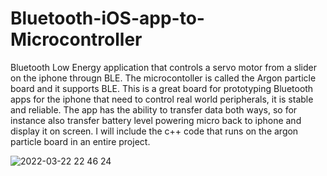 # Bluetooth-iOS-app-to-Microcontroller
Bluetooth Low Energy application that controls a servo motor from a slider on the iphone througn BLE. The microcontoller is called the Argon particle board and it supports BLE. This is a great board for prototyping Bluetooth apps for the iphone that need to control real world peripherals, it is stable and reliable. The app has the ability to transfer data both ways, so for instance also transfer battery level powering micro back to iphone and display it on screen. I will include the c++ code that runs on the argon particle board in an entire project. 

![2022-03-22 22 46 24](https://user-images.githubusercontent.com/6366030/159632171-228d64df-fb9b-48c5-b8e9-8362ba5f4604.gif)

